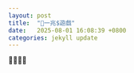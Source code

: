 ```yaml
---
layout: post
title:  "💸一兆$遊戲"
date:   2025-08-01 16:08:39 +0800
categories: jekyll update
---
```


💼🫱🫲💼